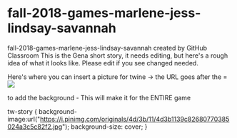 # fall-2018-games-marlene-jess-lindsay-savannah
fall-2018-games-marlene-jess-lindsay-savannah created by GitHub Classroom
This is the Gena short story, it needs editing, but here's a rough idea of what it looks like. Please edit if you see changed needed. 




Here's where you can insert a picture for twine -> the URL goes after the =
<img src=http://www.ohiofi.com/img/catdance1.gif>


to add the background - This will make it for the ENTIRE game

tw-story {
	background-image:url("https://i.pinimg.com/originals/4d/3b/11/4d3b1139c82680770385024a3c5c82f2.jpg");
  	background-size: cover;
}
